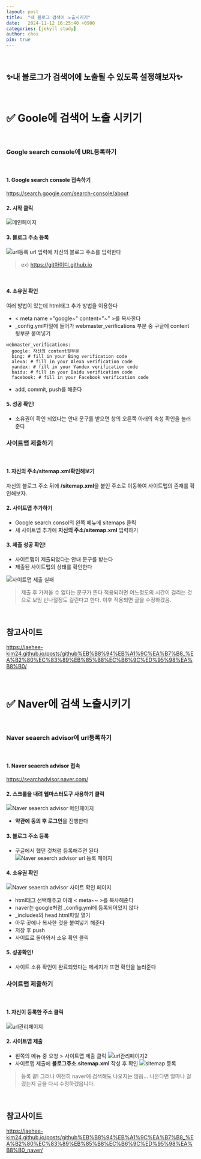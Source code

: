 ```yaml
---
layout: post
title:  "내 블로그 검색어 노출시키기"
date:   2024-11-12 16:25:40 +0900
categories: [jekyll study]
author: choi
pin: true
---
```

&nbsp;

## ✨내 블로그가 검색어에 노출될 수 있도록 설정해보자✨

&nbsp;
&nbsp;
&nbsp;

# ✅ Goole에 검색어 노출 시키기
&nbsp;
&nbsp;
### Google search console에 URL등록하기
&nbsp;
#### 1. Google search console 접속하기
<https://search.google.com/search-console/about>
&nbsp;
#### 2. 시작 클릭
![메인페이지](/assets/img/Googlesearch_main.png)
&nbsp;
#### 3. 블로그 주소 등록
![url등록](/assets/img/Googlesearch_urlset.png)
url 입력에 자신의 블로그 주소를 입력한다
>ex) https://git아이디.github.io

&nbsp;
#### 4. 소유권 확인
여러 방법이 있는데 html태그 추가 방법을 이용한다
- < meta name ="google~" content="~" >를 복사한다
- _config.yml파일에 들어가 webmaster_verifications 부분 중 구글에 content 뒷부분 붙여넣기
```
webmaster_verifications:
  google: 자신의 content뒷부분
  bing: # fill in your Bing verification code
  alexa: # fill in your Alexa verification code
  yandex: # fill in your Yandex verification code
  baidu: # fill in your Baidu verification code
  facebook: # fill in your Facebook verification code
```
- add, commit, push를 해준다
&nbsp;
#### 5. 성공 확인!
- 소유권이 확인 되었다는 안내 문구를 받으면 창의 오른쪽 아래의 속성 확인을 눌러준다
&nbsp;
&nbsp;
### 사이트맵 제출하기
&nbsp;
#### 1. 자신의 주소/sitemap.xml확인해보기
자신의 블로그 주소 뒤에 **/sitemap.xml**을 붙인 주소로 이동하여 사이트맵의 존재를 확인해보자.
&nbsp;
#### 2. 사이트맵 추가하기
- Google search consol의 왼쪽 메뉴에 sitemaps 클릭
- 새 사이트맵 추가에 **자신의 주소/sitemap.xml** 입력하기
&nbsp;
#### 3. 제출 성공 확인!
- 사이트맵이 제출되었다는 안내 문구를 받는다
- 제출된 사이트맵의 상태를 확인한다

![사이트맵 제출 실패](/assets/img/googlesearch_sitemap.png)
&nbsp;
> 제출 후 가져올 수 없다는 문구가 뜬다
> 적용되려면 어느정도의 시간이 걸리는 것으로 보임
> 반나절정도 걸린다고 한다. 이후 적용되면 글을 수정하겠음.

&nbsp;
## 참고사이트
<https://jaehee-kim24.github.io/posts/github%EB%B8%94%EB%A1%9C%EA%B7%B8_%EA%B2%80%EC%83%89%EB%85%B8%EC%B6%9C%ED%95%98%EA%B8%B0/>

&nbsp;
&nbsp;
&nbsp;
&nbsp;
&nbsp;

# ✅ Naver에 검색 노출시키기
&nbsp;
&nbsp;
### Naver seaerch advisor에 url등록하기
&nbsp;
#### 1. Naver seaerch advisor 접속
<https://searchadvisor.naver.com/>
&nbsp;
#### 2. 스크롤을 내려 웹마스터도구 사용하기 클릭
![Naver seaerch advisor 메인페이지](/assets/img/naversearch_main.png)
- **약관에 동의 후 로그인**을 진행한다
&nbsp;
#### 3. 블로그 주소 등록
- 구글에서 했던 것처럼 등록해주면 된다
![Naver seaerch advisor url 등록 페이지](/assets/img/naversearch_urlset.png)
&nbsp;
#### 4. 소유권 확인
![Naver seaerch advisor 사이트 확인 페이지](/assets/img/naversearch_check.png)
- html태그 선택해주고 아래 < meta~~ >를 복사해준다
- naver는 google처럼 _config.yml에 등록되어있지 않다
- _includes의 head.html파일 열기
- 아무 곳에나 복사한 것을 붙여넣기 해준다
- 저장 후 push
- 사이트로 돌아와서 소유 확인 클릭
&nbsp;
#### 5. 성공확인! 
- 사이트 소유 확인이 완료되었다는 메세지가 뜨면 확인을 눌러준다
&nbsp;
&nbsp;
### 사이트맵 제출하기
&nbsp;
#### 1. 자신이 등록한 주소 클릭
![url관리페이지](/assets/img/naversearch_site.png)

#### 2. 사이트맵 제출
- 왼쪽의 메뉴 중 요청 > 사이트맵 제출 클릭
![url관리페이지2](/assets/img/naversearch_setting.png)
&nbsp;
- 사이트맵 제출에 **블로그주소.sitemap.xml** 작성 후 확인
![sitemap 등록](/assets/img/naversearch_sitemap.png)
&nbsp;
> 등록 끝!
> 그러나 여전히 naver에 검색해도 나오지는 않음...
> 나온다면 얼마나 걸렸는지 글을 다시 수정하겠읍니다.

&nbsp;
&nbsp;
## 참고사이트
<https://jaehee-kim24.github.io/posts/github%EB%B8%94%EB%A1%9C%EA%B7%B8_%EA%B2%80%EC%83%89%EB%85%B8%EC%B6%9C%ED%95%98%EA%B8%B0_naver/>
